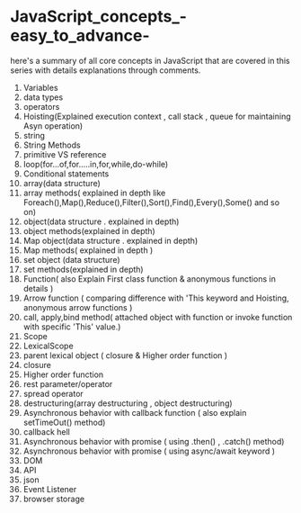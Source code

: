 # JavaScript_concepts_-easy_to_advance-
here's a summary of all core concepts in JavaScript that are covered in this series with details explanations through comments.

1. Variables
2. data types
3. operators
4. Hoisting(Explained execution context , call stack , queue for maintaining Asyn operation)
5. string
6. String Methods
7. primitive VS reference
8. loop(for...of,for.....in,for,while,do-while)
9. Conditional statements
10. array(data structure)
11. array methods( explained in depth like Foreach(),Map(),Reduce(),Filter(),Sort(),Find(),Every(),Some() and so on)
12. object(data structure . explained in depth)
13. object methods(explained in depth)
14. Map object(data structure . explained in depth)
15. Map methods( explained in depth )
16. set object (data structure)
17. set methods(explained in depth)
18. Function( also Explain First class function & anonymous functions in details )
19. Arrow function (  comparing difference with 'This keyword and Hoisting, anonymous arrow functions )
20. call, apply,bind method( attached object with function or invoke  function with specific 'This' value.)
21. Scope
22. LexicalScope
23. parent lexical object (  closure & Higher order function )
24. closure
25. Higher order function 
26. rest parameter/operator
27. spread operator 
28. destructuring(array destructuring , object destructuring)
29. Asynchronous behavior with callback function ( also explain setTimeOut() method)
30. callback hell
31. Asynchronous behavior with promise  ( using  .then()  , .catch() method)
32. Asynchronous behavior with promise  ( using  async/await keyword )
33. DOM
34. API
35. json
36. Event Listener
37. browser storage 
